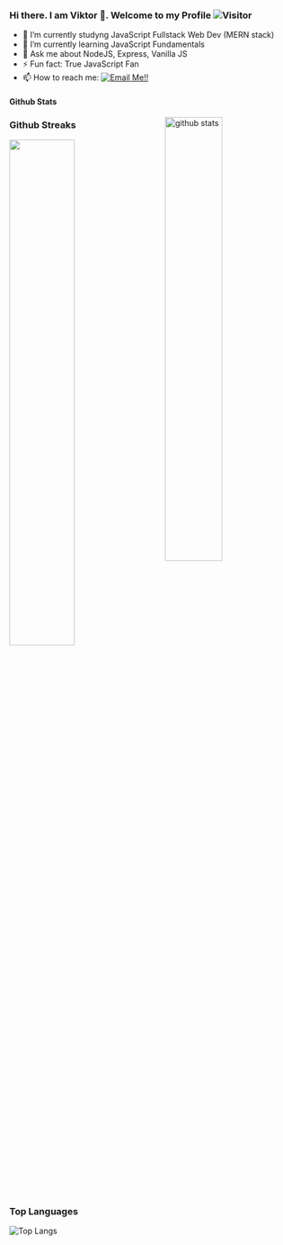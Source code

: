 ### Hi there. I am Viktor 👋. Welcome to my Profile ![Visitor](https://visitor-badge.laobi.icu/badge?page_id=Wickedlolz.repoName)

<!--
**Wickedlolz/Wickedlolz** is a ✨ _special_ ✨ repository because its `README.md` (this file) appears on your GitHub profile.

Here are some ideas to get you started:

- 🔭 I’m currently working on ...
- 🌱 I’m currently learning ...
- 👯 I’m looking to collaborate on ...
- 🤔 I’m looking for help with ...
- 💬 Ask me about ...
- 📫 How to reach me: ...
- 😄 Pronouns: ...
- ⚡ Fun fact: ...
-->

- 🔭 I’m currently studyng JavaScript Fullstack Web Dev (MERN stack)
- 🌱 I’m currently learning JavaScript Fundamentals
- 💬 Ask me about NodeJS, Express, Vanilla JS
- ⚡ Fun fact: True JavaScript Fan
- 📫 How to reach me: <a href="mailto:iceshotgg.linux@gmail.com">![Email Me!!](https://img.shields.io/badge/Gmail-D14836?style=for-the-badge&logo=gmail&logoColor=white)</a>

#### Github Stats
<img src="https://github-readme-stats.vercel.app/api?username=Wickedlolz&show_icons=true&theme=gotham" alt="github stats" width="45%" align="right"/>

### Github Streaks
<img src="https://github-readme-streak-stats.herokuapp.com/?user=Wickedlolz&theme=dark" width="48%" >

### Top Languages
 ![Top Langs](https://github-readme-stats.vercel.app/api/top-langs/?username=Wickedlolz&layout=compact)


